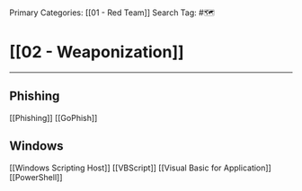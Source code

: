 Primary Categories: [[01 - Red Team]]
Search Tag: #🗺  

# [[02 - Weaponization]]  
---
## Phishing
[[Phishing]]
[[GoPhish]]

## Windows
[[Windows Scripting Host]]
[[VBScript]]
[[Visual Basic for Application]]
[[PowerShell]]

